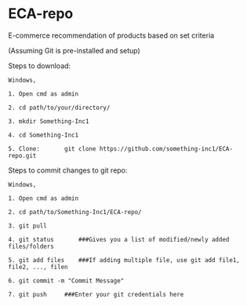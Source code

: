 # ECA-repo
E-commerce recommendation of products based on set criteria 

(Assuming Git is pre-installed and setup)
 
Steps to download:

	Windows,

	1. Open cmd as admin

	2. cd path/to/your/directory/
	
	3. mkdir Something-Inc1

	4. cd Something-Inc1

	5. Clone:		git clone https://github.com/something-inc1/ECA-repo.git


Steps to commit changes to git repo:

	Windows,

	1. Open cmd as admin

	2. cd path/to/Something-Inc1/ECA-repo/

	3. git pull

	4. git status		###Gives you a list of modified/newly added files/folders

	5. git add files 	###If adding multiple file, use git add file1, file2, ..., filen

	6. git commit -m "Commit Message"

	7. git push		###Enter your git credentials here

